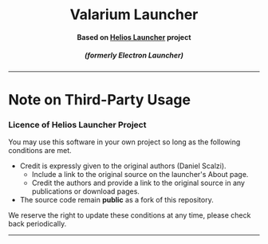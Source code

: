<h1 align="center">Valarium Launcher</h1>

<h4 align="center">Based on <a href="https://github.com/dscalzi/HeliosLauncher"> Helios Launcher</a> project</h4>

<em><h5 align="center">(formerly Electron Launcher)</h5></em>

---

# Note on Third-Party Usage

### Licence of Helios Launcher Project

You may use this software in your own project so long as the following conditions are met.

* Credit is expressly given to the original authors (Daniel Scalzi).
  * Include a link to the original source on the launcher's About page.
  * Credit the authors and provide a link to the original source in any publications or download pages.
* The source code remain **public** as a fork of this repository.

We reserve the right to update these conditions at any time, please check back periodically.

---
